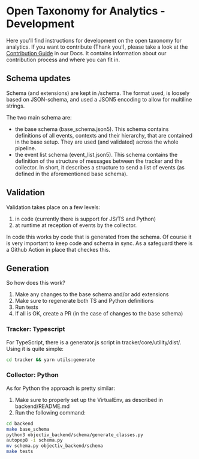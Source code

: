 # Open Taxonomy for Analytics - Development

Here you'll find instructions for development on the open taxonomy for analytics. If you want to contribute (Thank you!), please take a look at the [Contribution Guide](https://www.objectiv.io/docs/the-project/contribute) in our Docs. It contains information about our contribution process and where you can fit in.

## Schema updates

Schema (and extensions) are kept in /schema. The format used, is loosely based on JSON-schema, and used a JSON5 encoding to allow for multiline strings.

The two main schema are:
- the base schema (base_schema.json5). This schema contains definitions of all events, contexts and their hierarchy, that are contained in the base setup. They are used (and validated) across the whole pipeline.
- the event list schema (event_list.json5). This schema contains the definition of the structure of messages between the tracker and the collector. In short, it describes a structure to send a list of events (as defined in the aforementioned base schema).

## Validation
Validation takes place on a few levels:
1. in code (currently there is support for JS/TS and Python)
2. at runtime at reception of events by the collector.

In code this works by code that is generated from the schema. Of course it is very important to keep code and schema in sync. As a safeguard there is a Github Action in place that checkes this.

## Generation
So how does this work?
1. Make any changes to the base schema and/or add extensions
2. Make sure to regenerate both TS and Python definitions
3. Run tests
4. If all is OK, create a PR (in the case of changes to the base schema)

### Tracker: Typescript
For TypeScript, there is a generator.js script in tracker/core/utility/dist/. Using it is quite simple:
```bash
cd tracker && yarn utils:generate
```

### Collector: Python
As for Python the approach is pretty similar:
1. Make sure to properly set up the VirtualEnv, as described in backend/README.md
2. Run the following command:
```bash
cd backend
make base_schema
python3 objectiv_backend/schema/generate_classes.py
autopep8 -i schema.py
mv schema.py objectiv_backend/schema
make tests
```

